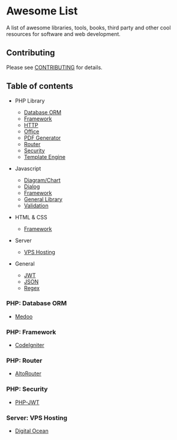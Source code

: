 # Awesome List
A list of awesome libraries, tools, books, third party and other cool resources for software and web development.

## Contributing
Please see [CONTRIBUTING](https://github.com/piepin/awesome-list/blob/master/CONTRIBUTING.md) for details.

## Table of contents
* PHP Library
  * [Database ORM](#php-database)
  * [Framework](#php-framework)
  * [HTTP](#link)
  * [Office](#link)
  * [PDF Generator](#link)
  * [Router](#php-router)
  * [Security](#php-sec)
  * [Template Engine](#link)

* Javascript
  * [Diagram/Chart](#link)
  * [Dialog](#link)
  * [Framework](#link)
  * [General Library](#link)
  * [Validation](#link)

* HTML & CSS
  * [Framework](#link)

* Server
  * [VPS Hosting](#server-vps)

* General
  * [JWT](#general-regex)
  * [JSON](#general-regex)
  * [Regex](#general-regex)


### <a name="php-database"></a>PHP: Database ORM
* [Medoo](https://github.com/catfan/Medoo)

### <a name="php-framework"></a>PHP: Framework
* [CodeIgniter](http://www.codeigniter.com)

### <a name="php-router"></a>PHP: Router
* [AltoRouter](https://github.com/dannyvankooten/AltoRouter)

### <a name="php-sec"></a>PHP: Security
* [PHP-JWT](https://github.com/adhocore/php-jwt)

### <a name="server-vps"></a>Server: VPS Hosting
* [Digital Ocean](https://m.do.co/c/ed593125d2e7)

